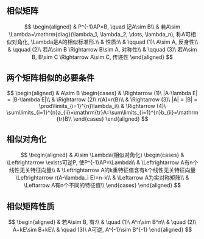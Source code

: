 ## 相似矩阵

$$
\begin{aligned}
	& P^{-1}AP=B, \quad 记A\sim B\\
	& 若A\sim \Lambda=\mathrm{diag}(\lambda_1, \lambda_2, \dots, \lambda_n), 称A可相似对角化, \Lambda是A的相似标准形.\\
	& 性质:\\
	& \qquad (1)\ A\sim A, 反身性\\
	& \qquad (2)\ 若A\sim B \Rightarrow B\sim A, 对称性\\
	& \qquad (3)\ 若A\sim B, B\sim C \Rightarrow A\sim C, 传递性
\end{aligned}
$$

## 两个矩阵相似的必要条件

$$
\begin{aligned}
	& A\sim B
	\begin{cases}
		& \Rightarrow (1)\ |A-\lambda E| = |B-\lambda E|\\
		& \Rightarrow (2)\ r(A)=r(B)\\
		& \Rightarrow (3)\ |A| = |B| = \prod\limits_{i=1}^{n}\lambda_i\\
		& \Rightarrow (4)\ \sum\limits_{i=1}^{n}a_{ii}=\mathrm{tr}A=\sum\limits_{i=1}^{n}b_{ii}=\mathrm{tr}B\\
	\end{cases}
\end{aligned}
$$

## 相似对角化

$$
\begin{aligned}
	& A\sim \Lambda(相似对角化)
	\begin{cases}
		& \Leftrightarrow \exists可逆P, 使P^{-1}AP=\Lambda\\
		& \Leftrightarrow A有n个线性无关特征向量\\
		& \Leftrightarrow A的k重特征值含有k个线性无关特征向量\Leftrightarrow r(A-\lambda_i E)=n-k\\
		& \Leftarrow A为实对称矩阵\\
		& \Leftarrow A有n个不同的特征值\\
	\end{cases}
\end{aligned}
$$

## 相似矩阵性质

$$
\begin{aligned}
	& 若A\sim B, 有:\\
	& \quad (1)\ A^n\sim B^n\\
	& \quad (2)\ A+kE\sim B+kE\\
	& \quad (3)\ A可逆, A^{-1}\sim B^{-1}
\end{aligned}
$$
